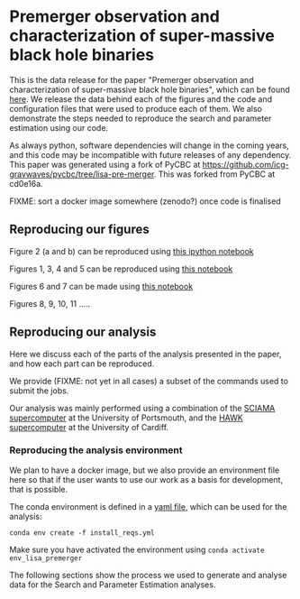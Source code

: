 # Premerger observation and characterization of super-massive black hole binaries

This is the data release for the paper "Premerger observation and characterization of super-massive black hole binaries", which can be found [here](https://www.youtube.com/watch?v=dQw4w9WgXcQ). We release the data behind each of the figures and the code and configuration files that were used to produce each of them. We also demonstrate the steps needed to reproduce the search and parameter estimation using our code.

As always python, software dependencies will change in the coming years, and this code may be incompatible with future releases of any dependency. This paper was generated using a fork of PyCBC at https://github.com/icg-gravwaves/pycbc/tree/lisa-pre-merger. This was forked from PyCBC at cd0e16a.

FIXME: sort a docker image somewhere (zenodo?) once code is finalised

## Reproducing our figures
Figure 2 (a and b) can be reproduced using [this ipython notebook](Sensitive_Distance_Plot/plot_sensitive_distance.ipynb)

Figures 1, 3, 4 and 5 can be reproduced using [this notebook](PSD_Files/PSD_filter_images.ipynb)

Figures 6 and 7 can be made using [this notebook](Search/plot_search_results.ipynb)

Figures 8, 9, 10, 11 .....

## Reproducing our analysis
Here we discuss each of the parts of the analysis presented in the paper, and how each part can be reproduced.

We provide (FIXME: not yet in all cases) a subset of the commands used to submit the jobs.

Our analysis was mainly performed using a combination of the [SCIAMA supercomputer](https://sciama.icg.port.ac.uk/) at the University of Portsmouth, and the [HAWK supercomputer](https://ligo.gravity.cf.ac.uk/guide/) at the University of Cardiff.

### Reproducing the analysis environment
We plan to have a docker image, but we also provide an environment file here so that if the user wants to use our work as a basis for development, that is possible.

The conda environment is defined in a [yaml file](install_reqs.yml), which can be used for the analysis:

```
conda env create -f install_reqs.yml
```

Make sure you have activated the environment using `conda activate env_lisa_premerger`


The following sections show the process we used to generate and analyse data for the Search and Parameter Estimation analyses.